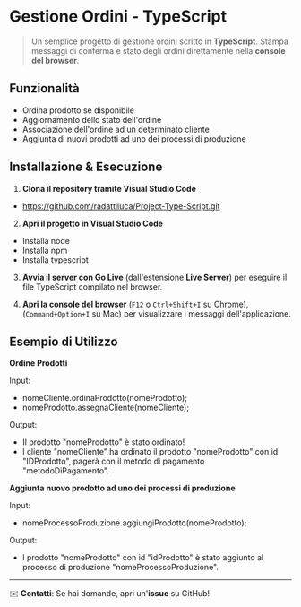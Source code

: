 # Gestione Ordini - TypeScript

> Un semplice progetto di gestione ordini scritto in **TypeScript**. Stampa messaggi di conferma e stato degli ordini direttamente nella **console del browser**.

## Funzionalità

- Ordina prodotto se disponibile
- Aggiornamento dello stato dell'ordine
- Associazione dell'ordine ad un determinato cliente
- Aggiunta di nuovi prodotti ad uno dei processi di produzione

## Installazione & Esecuzione

1. **Clona il repository tramite Visual Studio Code**

- https://github.com/radattiluca/Project-Type-Script.git

2. **Apri il progetto in Visual Studio Code**

- Installa node
- Installa npm
- Installa typescript

3. **Avvia il server con Go Live** (dall'estensione **Live Server**) per eseguire il file TypeScript compilato nel browser.

4. **Apri la console del browser** (`F12` o `Ctrl+Shift+I` su Chrome), (`Command+Option+I` su Mac) per visualizzare i messaggi dell'applicazione.

## Esempio di Utilizzo

**Ordine Prodotti**

Input:

- nomeCliente.ordinaProdotto(nomeProdotto);
- nomeProdotto.assegnaCliente(nomeCliente);

Output:

- Il prodotto "nomeProdotto" è stato ordinato!
- l cliente "nomeCliente" ha ordinato il prodotto "nomeProdotto" con id "IDProdotto", pagerà con il metodo di pagamento "metodoDiPagamento".

**Aggiunta nuovo prodotto ad uno dei processi di produzione**

Input:

- nomeProcessoProduzione.aggiungiProdotto(nomeProdotto);

Output:

- l prodotto "nomeProdotto" con id "idProdotto" è stato aggiunto al processo di produzione "nomeProcessoProduzione".

---

✉️ **Contatti**: Se hai domande, apri un'**issue** su GitHub!
